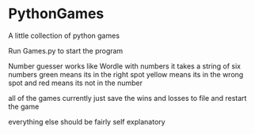 # PythonGames

A little collection of python games

Run Games.py to start the program

Number guesser works like Wordle with numbers it takes a string of six numbers green means its in the right spot yellow means its in the wrong spot and red means its not in the number

all of the games currently just save the wins and losses to file and restart the game

everything else should be fairly self explanatory
